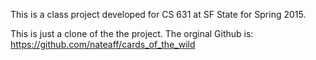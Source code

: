 This is a class project developed for CS 631 at SF State for Spring 2015. 

This is just a clone of the the project. The orginal Github is: https://github.com/nateaff/cards_of_the_wild
